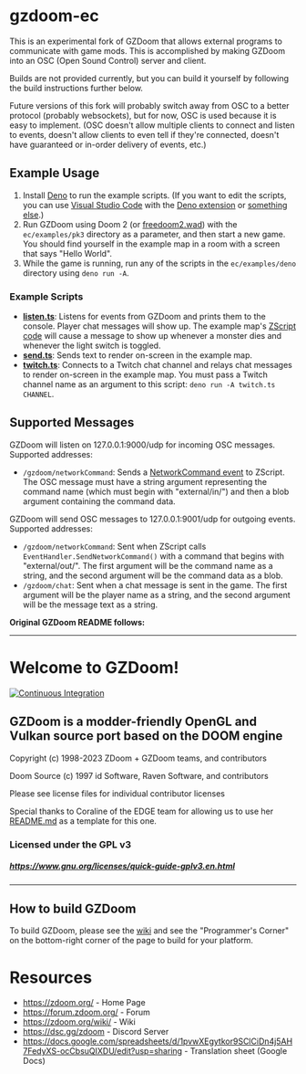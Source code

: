 # gzdoom-ec

This is an experimental fork of GZDoom that allows external programs to communicate with game mods. This is accomplished by making GZDoom into an OSC (Open Sound Control) server and client.

Builds are not provided currently, but you can build it yourself by following the build instructions further below.

Future versions of this fork will probably switch away from OSC to a better protocol (probably websockets), but for now, OSC is used because it is easy to implement. (OSC doesn't allow multiple clients to connect and listen to events, doesn't allow clients to even tell if they're connected, doesn't have guaranteed or in-order delivery of events, etc.)

## Example Usage

1. Install [Deno](https://deno.com/) to run the example scripts. (If you want to edit the scripts, you can use [Visual Studio Code](https://code.visualstudio.com/) with the [Deno extension](https://marketplace.visualstudio.com/items?itemName=denoland.vscode-deno) or [something else](https://docs.deno.com/runtime/getting_started/setup_your_environment/).)
2. Run GZDoom using Doom 2 (or [freedoom2.wad](https://freedoom.github.io/download.html)) with the `ec/examples/pk3` directory as a parameter, and then start a new game. You should find yourself in the example map in a room with a screen that says "Hello World".
3. While the game is running, run any of the scripts in the `ec/examples/deno` directory using `deno run -A`.

### Example Scripts

- **[listen.ts](./ec/examples/deno/listen.ts)**: Listens for events from GZDoom and prints them to the console. Player chat messages will show up. The example map's [ZScript code](./ec/examples/pk3/zscript/ec_examples.zs) will cause a message to show up whenever a monster dies and whenever the light switch is toggled.
- **[send.ts](./ec/examples/deno/send.ts)**: Sends text to render on-screen in the example map.
- **[twitch.ts](./ec/examples/deno/twitch.ts)**: Connects to a Twitch chat channel and relays chat messages to render on-screen in the example map. You must pass a Twitch channel name as an argument to this script: `deno run -A twitch.ts CHANNEL`.

## Supported Messages

GZDoom will listen on 127.0.0.1:9000/udp for incoming OSC messages. Supported addresses:
- `/gzdoom/networkCommand`: Sends a [NetworkCommand event](https://zdoom.org/wiki/Events_and_handlers#Network_Commands_and_Buffers) to ZScript. The OSC message must have a string argument representing the command name (which must begin with "external/in/") and then a blob argument containing the command data.

GZDoom will send OSC messages to 127.0.0.1:9001/udp for outgoing events. Supported addresses:
- `/gzdoom/networkCommand`: Sent when ZScript calls `EventHandler.SendNetworkCommand()` with a command that begins with "external/out/". The first argument will be the command name as a string, and the second argument will be the command data as a blob.
- `/gzdoom/chat`: Sent when a chat message is sent in the game. The first argument will be the player name as a string, and the second argument will be the message text as a string.

**Original GZDoom README follows:**

---

# Welcome to GZDoom!

[![Continuous Integration](https://github.com/ZDoom/gzdoom/actions/workflows/continuous_integration.yml/badge.svg)](https://github.com/ZDoom/gzdoom/actions/workflows/continuous_integration.yml)

## GZDoom is a modder-friendly OpenGL and Vulkan source port based on the DOOM engine

Copyright (c) 1998-2023 ZDoom + GZDoom teams, and contributors

Doom Source (c) 1997 id Software, Raven Software, and contributors

Please see license files for individual contributor licenses

Special thanks to Coraline of the EDGE team for allowing us to use her [README.md](https://github.com/3dfxdev/EDGE/blob/master/README.md) as a template for this one.

### Licensed under the GPL v3
##### https://www.gnu.org/licenses/quick-guide-gplv3.en.html
---

## How to build GZDoom

To build GZDoom, please see the [wiki](https://zdoom.org/wiki/) and see the "Programmer's Corner" on the bottom-right corner of the page to build for your platform.

# Resources
- https://zdoom.org/ - Home Page
- https://forum.zdoom.org/ - Forum
- https://zdoom.org/wiki/ - Wiki
- https://dsc.gg/zdoom - Discord Server
- https://docs.google.com/spreadsheets/d/1pvwXEgytkor9SClCiDn4j5AH7FedyXS-ocCbsuQIXDU/edit?usp=sharing - Translation sheet (Google Docs)
